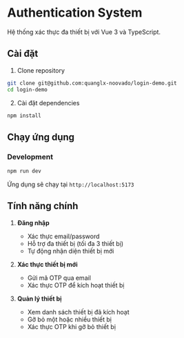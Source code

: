 # Authentication System

Hệ thống xác thực đa thiết bị với Vue 3 và TypeScript.

## Cài đặt

1. Clone repository
```bash
git clone git@github.com:quanglx-noovado/login-demo.git
cd login-demo
```

2. Cài đặt dependencies
```bash
npm install
```
## Chạy ứng dụng

### Development
```bash
npm run dev
```
Ứng dụng sẽ chạy tại `http://localhost:5173`


## Tính năng chính

1. **Đăng nhập**
   - Xác thực email/password
   - Hỗ trợ đa thiết bị (tối đa 3 thiết bị)
   - Tự động nhận diện thiết bị mới

2. **Xác thực thiết bị mới**
   - Gửi mã OTP qua email
   - Xác thực OTP để kích hoạt thiết bị

3. **Quản lý thiết bị**
   - Xem danh sách thiết bị đã kích hoạt
   - Gỡ bỏ một hoặc nhiều thiết bị
   - Xác thực OTP khi gỡ bỏ thiết bị
